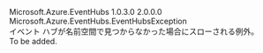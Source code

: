 <Type Name="MessagingEntityNotFoundException" FullName="Microsoft.Azure.EventHubs.MessagingEntityNotFoundException">
  <TypeSignature Language="C#" Value="public sealed class MessagingEntityNotFoundException : Microsoft.Azure.EventHubs.EventHubsException" />
  <TypeSignature Language="ILAsm" Value=".class public auto ansi sealed beforefieldinit MessagingEntityNotFoundException extends Microsoft.Azure.EventHubs.EventHubsException" />
  <TypeSignature Language="DocId" Value="T:Microsoft.Azure.EventHubs.MessagingEntityNotFoundException" />
  <TypeSignature Language="VB.NET" Value="Public NotInheritable Class MessagingEntityNotFoundException&#xA;Inherits EventHubsException" />
  <TypeSignature Language="F#" Value="type MessagingEntityNotFoundException = class&#xA;    inherit EventHubsException" />
  <AssemblyInfo>
    <AssemblyName>Microsoft.Azure.EventHubs</AssemblyName>
    <AssemblyVersion>1.0.3.0</AssemblyVersion>
    <AssemblyVersion>2.0.0.0</AssemblyVersion>
  </AssemblyInfo>
  <Base>
    <BaseTypeName>Microsoft.Azure.EventHubs.EventHubsException</BaseTypeName>
  </Base>
  <Interfaces />
  <Docs>
    <summary>
            イベント ハブが名前空間で見つからなかった場合にスローされる例外。
            </summary>
    <remarks>To be added.</remarks>
  </Docs>
  <Members />
</Type>